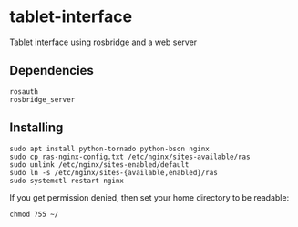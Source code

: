 # tablet-interface
Tablet interface using rosbridge and a web server

## Dependencies

    rosauth
    rosbridge_server

## Installing

    sudo apt install python-tornado python-bson nginx
    sudo cp ras-nginx-config.txt /etc/nginx/sites-available/ras
    sudo unlink /etc/nginx/sites-enabled/default
    sudo ln -s /etc/nginx/sites-{available,enabled}/ras
    sudo systemctl restart nginx

If you get permission denied, then set your home directory to be readable:

    chmod 755 ~/
